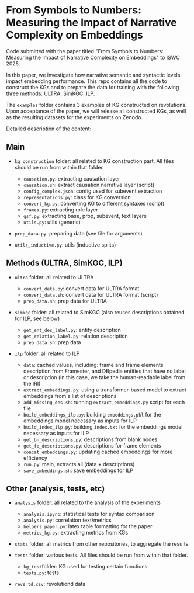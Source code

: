 # From Symbols to Numbers: Measuring the Impact of Narrative Complexity on Embeddings

Code submitted with the paper titled "From Symbols to Numbers: Measuring the Impact of Narrative Complexity on Embeddings" to ISWC 2025.

In this paper, we investigate how narrative semantic and syntactic levels impact embedding performance. This repo contains all the code to construct the KGs and to prepare the data for training with the following three methods: ULTRA, SimKGC, ILP.

The `examples` folder contains 3 examples of KG constructed on revolutions. Upon acceptance of the paper, we will release all constructed KGs, as well as the resulting datasets for the experiments on Zenodo.

Detailed description of the content:

## Main
* `kg_construction` folder: all related to KG construction part. All files should be run from within that folder.
    * `causation.py`: extracting causation layer
    * `causation.sh`: extract causation narrative layer (script)
    * `config_complex.json`: config used for subevent extraction
    * `representations.py`: class for KG conversion
    * `convert_kg.py`: converting KG to different syntaxes (script)
    * `frames.py`: extracting role layer
    * `gsf.py`: extracting base, prop, subevent, text layers
    * `utils.py`: utils (generic)

* `prep_data.py`: preparing data (see file for arguments)
* `utils_inductive.py`: utils (inductive splits)


## Methods (ULTRA, SimKGC, ILP)

* `ultra` folder: all related to ULTRA
    * `convert_data.py`: convert data for ULTRA format
    * `convert_data.sh`: convert data for ULTRA format (script)
    * `prep_data.sh`: prep data for ULTRA

* `simkgc` folder: all related to SimKGC (also reuses descriptions obtained for ILP, see below)
    * `get_ent_des_label.py`: entity description
    * `get_relation_label.py`: relation description
    * `prep_data.sh`: prep data 

* `ilp` folder: all related to ILP 
    * `data`: cached values, including: frame and frame elements description from Framester, and DBpedia entities that have no label or description (in this case, we take the human-readable label from the IRI)
    * `extract_embeddings.py`: using a transformer-based model to extract embeddings from a list of descriptions
    * `add_missing_des.sh`: running `extract_embeddings.py` script for each file
    * `build_embeddings_ilp.py`: building `embeddings.pkl` for the embeddings model necessary as inputs for ILP
    * `build_index_ilp.py`: building `index.txt` for the embeddings model necessary as inputs for ILP
    * `get_bn_descriptions.py`: descriptions from blank nodes
    * `get_fe_descriptions.py`: descriptions for frame elements
    * `concat_embeddings.py`: updating cached embeddings for more efficiency
    * `run.py`: main, extracts all (data + descriptions)
    * `save_embeddings.sh`: save embeddings for ILP


## Other (analysis, tests, etc)
* `analysis` folder: all related to the analysis of the experiments
    * `analysis.ipynb`: statistical tests for syntax comparison
    * `analysis.py`: correlation text/metrics
    * `helpers_paper.py`: latex table formatting for the paper
    * `metrics_kg.py`: extracting metrics from KGs

* `stats` folder: all metrics from other repositories, to aggregate the results

* `tests` folder: various tests. All files should be run from within that folder.
    * `kg_test`folder: KG used for testing certain functions
    * `tests.py`: tests
* `revs_td.csv`: revolutiond data
